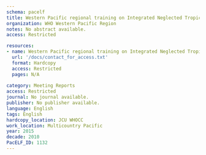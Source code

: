 ```yaml
---
schema: pacelf
title: Western Pacific regional training on Integrated Neglected Tropical Disease programme management. 19-23 January, 2015. Manila, Philippines.
organization: WHO Western Pacific Region
notes: No abstract available.
access: Restricted

resources:
- name: Western Pacific regional training on Integrated Neglected Tropical Disease programme management. 19-23 January, 2015. Manila, Philippines.
  url: '/docs/contact_for_access.txt'
  format: Hardcopy
  access: Restricted
  pages: N/A
 
category: Meeting Reports
access: Restricted
journal: No journal available.
publisher: No publisher available. 
language: English 
tags: English 
hardcopy_location: JCU WHOCC
work_location: Multicountry Pacific
year: 2015
decade: 2010
PacELF_ID: 1132
---
```

